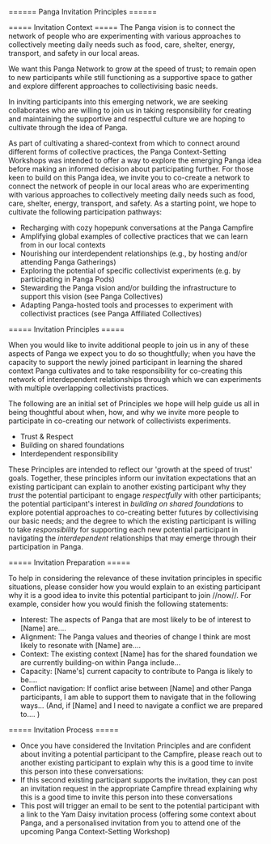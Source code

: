 ====== Panga Invitation Principles ======
 

===== Invitation Context =====
The Panga vision is to connect the network of people who are experimenting with various approaches to collectively meeting daily needs such as food, care, shelter, energy, transport, and safety in our local areas.

We want this Panga Network to grow at the speed of trust; to remain open to new participants while still functioning as a supportive space to gather and explore different approaches to collectivising basic needs. 

In inviting participants into this emerging network, we are seeking collaborates who are willing to join us in taking responsibility for creating and maintaining the supportive and respectful culture we are hoping to cultivate through the idea of Panga.

As part of cultivating a shared-context from which to connect around different forms of collective practices, the Panga Context-Setting Workshops was intended to offer a way to explore the emerging Panga idea before making an informed decision about participating further. For those keen to build on this Panga idea, we invite you to co-create a network to connect the network of people in our local areas who are experimenting with various approaches to collectively meeting daily needs such as food, care, shelter, energy, transport, and safety. As a starting point, we hope to cultivate the following participation pathways:
  * Recharging with cozy hopepunk conversations at the Panga Campfire 
  * Amplifying global examples of collective practices that we can learn from in our local contexts 
  * Nourishing our interdependent relationships (e.g., by hosting and/or attending Panga Gatherings) 
  * Exploring the potential of specific collectivist experiments (e.g. by participating in Panga Pods)  
  * Stewarding the Panga vision and/or building the infrastructure to support this vision (see Panga Collectives)
  * Adapting Panga-hosted tools and processes to experiment with collectivist practices (see Panga Affiliated Collectives)

===== Invitation Principles =====

When you would like to invite additional people to join us in any of these aspects of Panga we expect you to do so thoughtfully; when you have the capacity to support the newly joined participant in learning the shared context Panga cultivates and to take responsibility for co-creating this network of interdependent relationships through which we can experiments with multiple overlapping collectivists practices. 

The following are an initial set of Principles we hope will help guide us all in being thoughtful about when, how, and why we invite more people to participate in co-creating our network of collectivists experiments.
  * Trust & Respect
  * Building on shared foundations
  * Interdependent responsibility

These Principles are intended to reflect our 'growth at the speed of trust' goals. Together, these principles inform our invitation expectations that an existing participant can explain to another existing participant why they *trust* the potential participant to engage *respectfully* with other participants; the potential participant's interest in *building on shared foundations* to explore potential approaches to co-creating better futures by collectivising our basic needs; and the degree to which the existing participant is willing to take *responsibility* for supporting each new potential participant in navigating the *interdependent* relationships that may emerge through their participation in Panga.

===== Invitation Preparation =====

To help in considering the relevance of these invitation principles in specific situations, please consider how you would explain to an existing participant why it is a good idea to invite this potential participant to join //now//. For example, consider how you would finish the following statements: 
  * Interest: The aspects of Panga that are most likely to be of interest to [Name] are.... 
  * Alignment: The Panga values and theories of change I think are most likely to resonate with [Name] are....
  * Context: The existing context [Name] has for the shared foundation we are currently building-on within Panga include...  
  * Capacity: [Name's] current capacity to contribute to Panga is likely to be.... 
  * Conflict navigation: If conflict arise between [Name] and other Panga participants, I am able to support them to navigate that in the following ways... (And, if [Name] and I need to navigate a conflict we are prepared to.... )

===== Invitation Process =====

  * Once you have considered the Invitation Principles and are confident about inviting a potential participant to the Campfire, please reach out to another existing participant to explain why this is a good time to invite this person into these conversations:
  * If this second existing participant supports the invitation, they can post an invitation request in the appropriate Campfire thread explaining why this is a good time to invite this person into these conversations
  * This post will trigger an email to be sent to the potential participant with a link to the Yam Daisy invitation process (offering some context about Panga, and a personalised invitation from you to attend one of the upcoming Panga Context-Setting Workshop)

